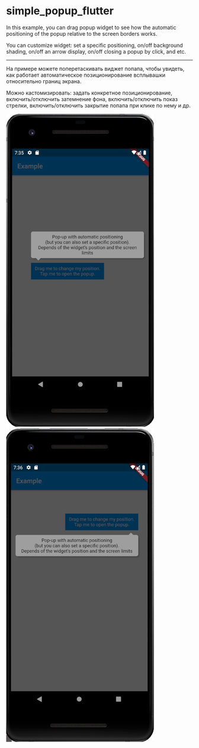 # simple_popup_flutter

In this example, you can drag popup widget to see how the automatic positioning of the popup relative to the screen borders works.

You can customize widget: set a specific positioning, on/off background shading, on/off an arrow display, on/off closing a popup by click, and etc.

____

На примере можете поперетаскивать виджет попапа, чтобы увидеть, как работает автоматическое позиционирование всплывашки относительно границ экрана.

Можно кастомизировать: задать конкретное позиционирование, включить/отключить затемнение фона, 
включить/отключить показ стрелки, включить/отключить закрытие попапа при клике по нему и др.

![Screen1](https://github.com/MXilian/simple_popup_flutter/blob/master/screenshots/2020-10-13_22-35-52.png)
![Screen2](https://github.com/MXilian/simple_popup_flutter/blob/master/screenshots/2020-10-13_22-36-23.png)

